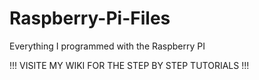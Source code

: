 # Raspberry-Pi-Files
Everything I programmed with the Raspberry PI

!!! VISITE MY WIKI FOR THE STEP BY STEP TUTORIALS !!!
